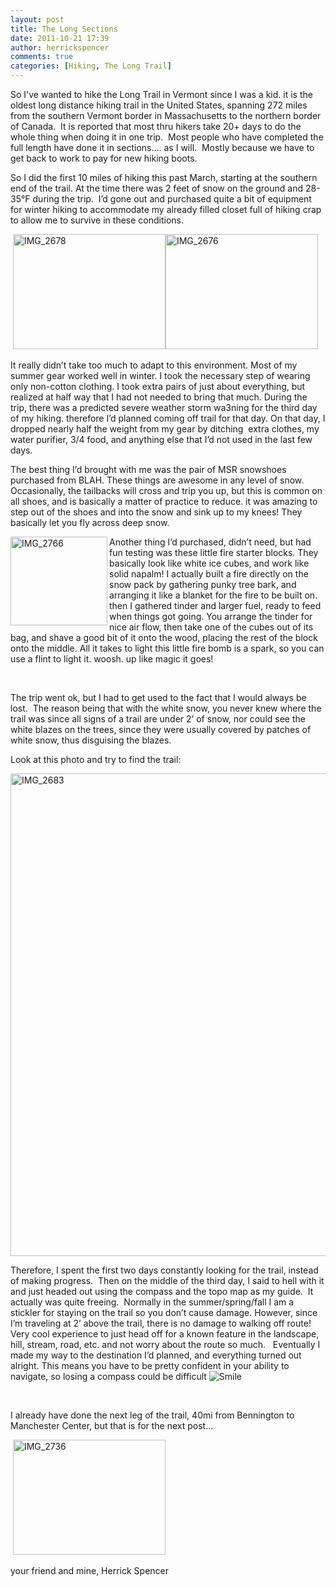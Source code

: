```yaml
---
layout: post
title: The Long Sections
date: 2011-10-21 17:39
author: herrickspencer
comments: true
categories: [Hiking, The Long Trail]
---
```

<p>So I've wanted to hike the Long Trail in Vermont since I was a kid. it is the oldest long distance hiking trail in the United States, spanning 272 miles from the southern Vermont border in Massachusetts to the northern border of Canada.&nbsp; It is reported that most thru hikers take 20+ days to do the whole thing when doing it in one trip.&nbsp; Most people who have completed the full length have done it in sections…. as I will.&nbsp; Mostly because we have to get back to work to pay for new hiking boots.</p> <p>So I did the first 10 miles of hiking this past March, starting at the southern end of the trail. At the time there was 2 feet of snow on the ground and 28-35°F during the trip.&nbsp; I’d gone out and purchased quite a bit of equipment for winter hiking to accommodate my already filled closet full of hiking crap to allow me to survive in these conditions.</p> <p>&nbsp;<a href="http://herrickspencer.blog/wp-content/uploads/2011/10/img_2678.jpg"><img style="background-image:none;padding-left:0;padding-right:0;display:inline;padding-top:0;border-width:0;" title="IMG_2678" border="0" alt="IMG_2678" src="http://herrickspencer.blog/wp-content/uploads/2011/10/img_2678_thumb.jpg" width="244" height="184"></a><a href="http://herrickspencer.blog/wp-content/uploads/2011/10/img_2676.jpg"><img style="background-image:none;padding-left:0;padding-right:0;display:inline;padding-top:0;border-width:0;" title="IMG_2676" border="0" alt="IMG_2676" src="http://herrickspencer.blog/wp-content/uploads/2011/10/img_2676_thumb.jpg" width="244" height="184"></a></p> <p>It really didn’t take too much to adapt to this environment. Most of my summer gear worked well in winter. I took the necessary step of wearing only non-cotton clothing. I took extra pairs of just about everything, but realized at half way that I had not needed to bring that much. During the trip, there was a predicted severe weather storm wa3ning for the third day of my hiking. therefore I’d planned coming off trail for that day. On that day, I dropped nearly half the weight from my gear by ditching&nbsp; extra clothes, my water purifier, 3/4 food, and anything else that I’d not used in the last few days.</p> <p>The best thing I’d brought with me was the pair of MSR snowshoes purchased from BLAH. These things are awesome in any level of snow. Occasionally, the tailbacks will cross and trip you up, but this is common on all shoes, and is basically a matter of practice to reduce. it was amazing to step out of the shoes and into the snow and sink up to my knees! They basically let you fly across deep snow.</p> <p><a href="http://herrickspencer.blog/wp-content/uploads/2011/10/img_2766.jpg"><img style="background-image:none;padding-left:0;padding-right:0;display:inline;float:left;padding-top:0;border-width:0;" title="IMG_2766" border="0" alt="IMG_2766" align="left" src="http://herrickspencer.blog/wp-content/uploads/2011/10/img_2766_thumb.jpg" width="155" height="142"></a>Another thing I’d purchased, didn’t need, but had fun testing was these little fire starter blocks. They basically look like white ice cubes, and work like solid napalm! I actually built a fire directly on the snow pack by gathering punky tree bark, and arranging it like a blanket for the fire to be built on. then I gathered tinder and larger fuel, ready to feed when things got going. You arrange the tinder for nice air flow, then take one of the cubes out of its bag, and shave a good bit of it onto the wood, placing the rest of the block onto the middle. All it takes to light this little fire bomb is a spark, so you can use a flint to light it. woosh. up like magic it goes!</p> <p>&nbsp;</p> <p>The trip went ok, but I had to get used to the fact that I would always be lost.&nbsp; The reason being that with the white snow, you never knew where the trail was since all signs of a trail are under 2’ of snow, nor could see the white blazes on the trees, since they were usually covered by patches of white snow, thus disguising the blazes.</p> <p>Look at this photo and try to find the trail:</p> <p><a href="http://herrickspencer.blog/wp-content/uploads/2011/10/img_2683.jpg"><img style="background-image:none;padding-left:0;padding-right:0;display:inline;padding-top:0;border-width:0;" title="IMG_2683" border="0" alt="IMG_2683" src="http://herrickspencer.blog/wp-content/uploads/2011/10/img_2683_thumb.jpg" width="1028" height="772"></a></p> <p><span class="post_sig">Therefore, I spent the first two days constantly looking for the trail, instead of making progress.&nbsp; Then on the middle of the third day, I said to hell with it and just headed out using the compass and the topo map as my guide.&nbsp; It actually was quite freeing.&nbsp; Normally in the summer/spring/fall I am a stickler for staying on the trail so you don’t cause damage. However, since I’m traveling at 2’ above the trail, there is no damage to walking off route!&nbsp; Very cool experience to just head off for a known feature in the landscape, hill, stream, road, etc. and not worry about the route so much.&nbsp;&nbsp; Eventually I made my way to the destination I’d planned, and everything turned out alright. This means you have to be pretty confident in your ability to navigate, so losing a compass could be difficult <img style="border-style:none;" class="wlEmoticon wlEmoticon-smile" alt="Smile" src="http://herrickspencer.blog/wp-content/uploads/2011/10/wlemoticon-smile.png">&nbsp; </span></p> <p><span class="post_sig"></span>&nbsp;</p> <p><span class="post_sig">I already have done the next leg of the trail, 40mi from Bennington to Manchester Center, but that is for the next post… </span></p> <p><span class="post_sig"></span>&nbsp;<a href="http://herrickspencer.blog/wp-content/uploads/2011/10/img_2736.jpg"><img style="background-image:none;border-bottom:0;border-left:0;padding-left:0;padding-right:0;display:inline;border-top:0;border-right:0;padding-top:0;margin:0;" title="IMG_2736" border="0" alt="IMG_2736" src="http://herrickspencer.blog/wp-content/uploads/2011/10/img_2736_thumb.jpg" width="244" height="184"></a></p> <p><span class="post_sig">your friend and mine, Herrick Spencer</span></p>
